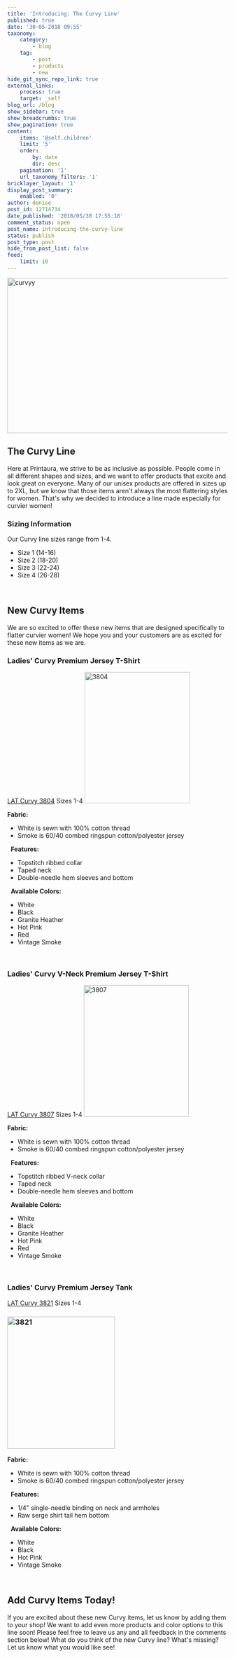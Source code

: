 ```yaml
---
title: 'Introducing: The Curvy Line'
published: true
date: '30-05-2018 09:55'
taxonomy:
    category:
        - blog
    tag:
        - post
        - products
        - new
hide_git_sync_repo_link: true
external_links:
    process: true
    target: _self
blog_url: /blog
show_sidebar: true
show_breadcrumbs: true
show_pagination: true
content:
    items: '@self.children'
    limit: '5'
    order:
        by: date
        dir: desc
    pagination: '1'
    url_taxonomy_filters: '1'
bricklayer_layout: '1'
display_post_summary:
    enabled: '0'
author: denise
post_id: 12714734
date_published: '2018/05/30 17:55:18'
comment_status: open
post_name: introducing-the-curvy-line
status: publish
post_type: post
hide_from_post_list: false
feed:
    limit: 10
---
```


<img src="https://printaura.com/wp-content/uploads/2018/05/curvyy.jpg" alt="curvyy" width="679" height="354" class="alignnone size-full wp-image-12714758" />
<h2>The Curvy Line</h2>
Here at Printaura, we strive to be as inclusive as possible. People come in all different shapes and sizes, and we want to offer products that excite and look great on everyone. Many of our unisex products are offered in sizes up to 2XL, but we know that those items aren't always the most flattering styles for women. That's why we decided to introduce a line made especially for curvier women!
<h3>Sizing Information</h3>
Our Curvy line sizes range from 1-4.
<ul>
 	<li>Size 1 (14-16)</li>
 	<li>Size 2 (18-20)</li>
 	<li>Size 3 (22-24)</li>
 	<li>Size 4 (26-28)</li>
</ul>
&nbsp;
<h2>New Curvy Items</h2>
We are so excited to offer these new items that are designed specifically to flatter curvier women! We hope you and your customers are as excited for these new items as we are. 
<h3>Ladies' Curvy Premium Jersey T-Shirt</h3>
<a href="https://printaura.com/product-view/?v=1&hdn=NTQx" rel="noopener" target="_blank">LAT Curvy 3804</a>
Sizes 1-4
<img class="alignnone size-full wp-image-12714742" src="https://printaura.com/wp-content/uploads/2018/05/3804.png" alt="3804" width="241" height="299" />

<strong>Fabric:</strong>
<ul class="bullet">
 	<li>White is sewn with 100% cotton thread</li>
 	<li>Smoke is 60/40 combed ringspun cotton/polyester jersey</li>
</ul>
&nbsp;
<strong>Features:</strong>
<ul class="bullet">
 	<li>Topstitch ribbed collar</li>
 	<li>Taped neck</li>
 	<li>Double-needle hem sleeves and bottom</li>
</ul>
&nbsp;
<strong>Available Colors:</strong>
<ul>
 	<li>White</li>
 	<li>Black</li>
 	<li>Granite Heather</li>
 	<li>Hot Pink</li>
 	<li>Red</li>
 	<li>Vintage Smoke</li>
</ul>
&nbsp;
<h3>Ladies' Curvy V-Neck Premium Jersey T-Shirt</h3>
<a href="https://printaura.com/product-view/?v=1&hdn=NTQy" rel="noopener" target="_blank">LAT Curvy 3807</a>
Sizes 1-4
<img class="alignnone size-large wp-image-12714743" src="https://printaura.com/wp-content/uploads/2018/05/3807.png" alt="3807" width="240" height="300" />

<strong>Fabric:</strong>
<ul class="bullet">
 	<li>White is sewn with 100% cotton thread</li>
 	<li>Smoke is 60/40 combed ringspun cotton/polyester jersey</li>
</ul>
&nbsp;
<strong>Features:</strong>
<ul class="bullet">
 	<li>Topstitch ribbed V-neck collar</li>
 	<li>Taped neck</li>
 	<li>Double-needle hem sleeves and bottom</li>
</ul>
&nbsp;
<strong>Available Colors:</strong>
<ul>
 	<li>White</li>
 	<li>Black</li>
 	<li>Granite Heather</li>
 	<li>Hot Pink</li>
 	<li>Red</li>
 	<li>Vintage Smoke</li>
</ul>
&nbsp;
<h3>Ladies' Curvy Premium Jersey Tank</h3>
<a href="https://printaura.com/product-view/?v=1&hdn=NTQz" rel="noopener" target="_blank">LAT Curvy 3821</a>
Sizes 1-4
<h3><img class="alignnone size-large wp-image-12714744" src="https://printaura.com/wp-content/uploads/2018/05/3821.png" alt="3821" width="246" height="301" /></h3>
<strong>Fabric:</strong>
<ul>
 	<li>White is sewn with 100% cotton thread</li>
 	<li>Smoke is 60/40 combed ringspun cotton/polyester jersey</li>
</ul>
&nbsp;
<strong>Features:</strong>
<ul>
 	<li>1/4" single-needle binding on neck and armholes</li>
 	<li>Raw serge shirt tail hem bottom</li>
</ul>
&nbsp;
<strong>Available Colors:</strong>
<ul>
 	<li>White</li>
 	<li>Black</li>
 	<li>Hot Pink</li>
 	<li>Vintage Smoke</li>
</ul>
&nbsp;
<h2>Add Curvy Items Today!</h2>
If you are excited about these new Curvy items, let us know by adding them to your shop! We want to add even more products and color options to this line soon! Please feel free to leave us any and all feedback in the comments section below! What do you think of the new Curvy line? What's missing? Let us know what you would like see!